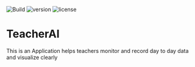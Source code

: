![Build](https://github.com/hoganSean99/TeacherAI/actions/workflows/main.yml/badge.svg)
![version](https://img.shields.io/badge/version-1.0.0-blue)
![license](https://img.shields.io/github/license/hoganSean99/TeacherAI)
# TeacherAI
This is an Application helps teachers monitor and record day to day data and visualize clearly
